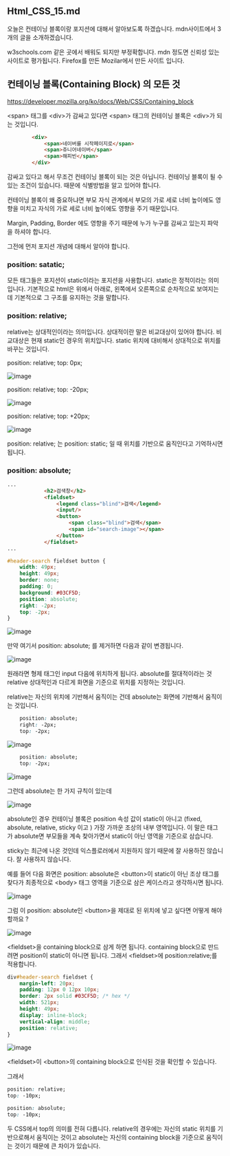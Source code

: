## Html_CSS_15.md

오늘은 컨테이닝 블록이랑 포지션에 대해서 알아보도록 하겠습니다. mdn사이트에서 3개의 글을 소개하겠습니다. 

w3schools.com 같은 곳에서 배워도 되지만 부정확합니다. mdn 정도면 신뢰성 있는 사이트로 평가됩니다. Firefox를 만든 Mozilar에서 만든 사이트 입니다.

## 컨테이닝 블록(Containing Block) 의 모든 것 

https://developer.mozilla.org/ko/docs/Web/CSS/Containing_block

\<span\> 태그를 \<div\>가 감싸고 있다면 \<span\> 태그의 컨테이닝 블록은 \<div\>가 되는 것입니다. 

```HTML
        <div>
            <span>네이버를 시작페이지로</span>
            <span>쥬니어네이버</span>
            <span>해피빈</span>
        </div>
```

감싸고 있다고 해서 무조건 컨테이닝 블록이 되는 것은 아닙니다. 컨테이닝 블록이 될 수 있는 조건이 있습니다. 때문에 식별방법을 알고 있어야 합니다. 

컨테이닝 블록이 왜 중요하냐면 부모 자식 관계에서 부모의 가로 세로 너비 높이에도 영향을 미치고 자식의 가로 세로 너비 높이에도 영향을 주기 때문입니다.

Margin, Padding, Border 에도 영향을 주기 때문에 누가 누구를 감싸고 있는지 파악을 하셔야 합니다.

그전에 먼저 포지션 개념에 대해서 알아야 합니다.

### position: satatic;

모든 태그들은 포지션이 static이라는 포지션을 사용합니다. static은 정적이라는 의미입니다. 기본적으로 html은 위에서 아래로, 왼쪽에서 오른쪽으로 순차적으로 보여지는데 기본적으로 그 구조를 유지하는 것을 말합니다. 

### position: relative;

relative는 상대적인이라는 의미입니다. 상대적이란 말은 비교대상이 있어야 합니다. 비교대상은 현재 static인 경우의 위치입니다. static 위치에 대비해서 상대적으로 위치를 바꾸는 것입니다.

position: relative; top: 0px;

![image](https://user-images.githubusercontent.com/79847020/175034037-aea3a146-8d5a-4067-ad5a-a3572b49e521.png)

position: relative; top: -20px;

![image](https://user-images.githubusercontent.com/79847020/175034192-fce2ff8d-7704-4129-b1a5-8ef6ed3d638c.png)

position: relative; top: +20px;

![image](https://user-images.githubusercontent.com/79847020/175034390-ea9e26d7-fd59-4b05-8505-e440af47badd.png)

position: relative; 는 position: static; 일 때 위치를 기반으로 움직인다고 기억하시면 됩니다.

### position: absolute;

```HTML
...
            <h2>검색창</h2>
            <fieldset>
                <legend class="blind">검색</legend>
                <input/>
                <button>
                    <span class="blind">검색</span>
                    <span id="search-image"></span>
                </button>
            </fieldset>
...
```
```CSS
#header-search fieldset button {
    width: 49px;
    height: 49px;
    border: none;
    padding: 0;
    background: #03CF5D;
    position: absolute;
    right: -2px;
    top: -2px;
}
```

![image](https://user-images.githubusercontent.com/79847020/176189508-63c057a8-8993-4f3a-b262-46d79a13ff4e.png)

만약 여기서 position: absolute; 를 제거하면 다음과 같이 변경됩니다.

![image](https://user-images.githubusercontent.com/79847020/176189468-106ed9b4-50b8-47ce-88eb-4e70573f2baa.png)

원래라면 형제 태그인 input 다음에 위치하게 됩니다. absolute를 절대적이라는 것 relative 상대적인과 다르게 화면을 기준으로 위치를 지정하는 것입니다. 

relative는 자신의 위치에 기반해서 움직이는 건데 absolute는 화면에 기반해서 움직이는 것입니다. 

```CSS
    position: absolute;
    right: -2px;
    top: -2px;
```

![image](https://user-images.githubusercontent.com/79847020/176190208-8d8db5b6-21b5-4613-8dad-58cb670787e3.png)


```CSS
    position: absolute;
    top: -2px;
```

![image](https://user-images.githubusercontent.com/79847020/176190374-5110e573-0793-45d9-8084-4a6b87e34d2f.png)

그런데 absolute는 한 가지 규칙이 있는데

![image](https://user-images.githubusercontent.com/79847020/176190547-d5ab0682-ea23-4a8f-b47b-94d4d24ecdb2.png)

absolute인 경우 컨테이닝 블록은 position 속성 값이 static이 아니고 (fixed, absolute, relative, sticky 이고 ) 가장 가까운 조상의 내부 영역입니다. 이 말은 태그가 absolute면 부모들을 계속 찾아가면서 static이 아닌 영역을 기준으로 삼습니다. 

sticky는 최근에 나온 것인데 익스플로러에서 지원하지 않기 때문에 잘 사용하진 않습니다. 잘 사용하지 않습니다. 

예를 들어 다음 화면은 position: absolute은 \<button\>이 static이 아닌 조상 태그를 찾다가 최종적으로 \<body\> 태그 영역을 기준으로 삼은 케이스라고 생각하시면 됩니다.

![image](https://user-images.githubusercontent.com/79847020/176190969-86165bc8-b3ef-4e8d-88a3-fbd4d6e39c4d.png)

그럼 이 position: absolute인 \<button\>을 제대로 된 위치에 넣고 싶다면 어떻게 해야할까요 ?

![image](https://user-images.githubusercontent.com/79847020/176191528-24cc838b-5f8d-4aff-a27d-10692bcbd335.png)

\<fieldset\>을 containing block으로 삼게 하면 됩니다. containing block으로 만드려면 position이 static이 아니면 됩니다. 그래서 \<fieldset\>에 position:relative;를 적용합니다.

```CSS
div#header-search fieldset {
    margin-left: 20px;
    padding: 12px 0 12px 10px;
    border: 2px solid #03CF5D; /* hex */
    width: 521px;
    height: 49px;
    display: inline-block;
    vertical-align: middle;
    position: relative;
}
```

![image](https://user-images.githubusercontent.com/79847020/176192011-08ff11ad-a807-49f6-9136-d364255b3fc3.png)

\<fieldset\>이 \<button\>의 containing block으로 인식된 것을 확인할 수 있습니다.

그래서 

```CSS
position: relative;
top: -10px;
```

```CSS
position: absolute;
top: -10px;
```

두 CSS에서 top의 의미를 전혀 다릅니다. relative의 경우에는 자신의 static 위치를 기반으로해서 움직이는 것이고 absolute는 자신의 containing block을 기준으로 움직이는 것이기 때문에 큰 차이가 있습니다.

